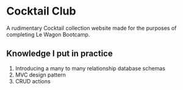 <h1> Cocktail Club </h1> 

<p> A rudimentary Cocktail collection website made for the purposes of completing Le Wagon Bootcamp. </p> 

<h2> Knowledge I put in practice </h2> 
<ol> 
  <li> Introducing a many to many relationship database schemas </li>
  <li> MVC design pattern </li> 
  <li> CRUD actions </li> 
</ol>
